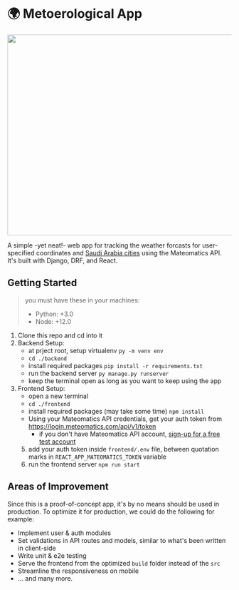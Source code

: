 # 🌍 Metoerological App
<p align='center'>
<img width="900" height="450" src="https://user-images.githubusercontent.com/65918738/209467045-63979dce-a130-4ca3-a21e-c30ae4d1cb9f.png">
</p>

A simple -yet neat!- web app for tracking the weather forcasts for user-specified coordinates and [Saudi Arabia cities](https://github.com/homaily/Saudi-Arabia-Regions-Cities-and-Districts) using the Mateomatics API. It's built with Django, DRF, and React.

## Getting Started

> you must have these in your machines: 
>- Python: +3.0
>- Node: +12.0

1. Clone this repo and cd into it
2. Backend Setup:
    * at prject root, setup virtualenv `py -m venv env`
    * `cd ./backend`
    * install required packages `pip install -r requirements.txt`
    * run the backend server `py manage.py runserver`
    * keep the terminal open as long as you want to keep using the app
3. Frontend Setup:
    * open a new terminal
    * `cd ./frontend`
    * install required packages (may take some time) `npm install`
    * Using your Mateomatics API credentials, get your auth token from <https://login.meteomatics.com/api/v1/token>
        * if you don't have Mateomatics API account, [sign-up for a free test account](https://www.meteomatics.com/en/sign-up-weather-api-test-account/)
    5. add your auth token inside `frontend/.env` file, between quotation marks in `REACT_APP_MATEOMATICS_TOKEN` variable
    6. run the frontend server `npm run start`
    
## Areas of Improvement
Since this is a proof-of-concept app, it's by no means should be used in production. To optimize it for production, we could do the following for example:
* Implement user & auth modules
* Set validations in API routes and models, similar to what's been written in client-side
* Write unit & e2e testing
* Serve the frontend from the optimized `build` folder instead of the `src`
* Streamline the responsiveness on mobile
* ... and many more.
